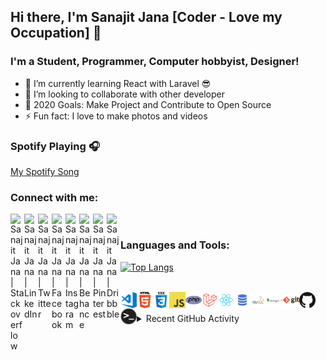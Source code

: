 <!-- This Sanajit-Jana/sanajit-jana Repository is most important and valuable repository because its `README.md` (this file) appears as Github profile. -->

## Hi there, I'm Sanajit Jana [Coder - Love my Occupation] 👋
### I'm a Student, Programmer, Computer hobbyist, Designer!

<!-- - 🔭 I just will be launch my portfolio: [![Sanajit Jana]](http://sananjitjana.in/) -->
- 🌱 I’m currently learning React with Laravel 😎
- 👯 I’m looking to collaborate with other developer
- 🥅 2020 Goals: Make Project and Contribute to Open Source
- ⚡ Fun fact: I love to make photos and videos

### Spotify Playing 🎧

<a href="https://open.spotify.com/album/0wNiULI2D1sSbM60XaLJH1?highlight=spotify:track:7lgvGRC1gN0JGgY9VGXsQT">My Spotify Song</a>

### Connect with me:

<a href="https://stackoverflow.com/users/15557408/sanajit-jana" targer="_blank"><img align="left" alt="Sanajit Jana | Stackoverflow" width="22px" src="https://cdn.jsdelivr.net/npm/simple-icons@v3/icons/stackoverflow.svg" /></a>
<a href="https://www.linkedin.com/in/sanajit-jana-60880b190/" targer="_blank"><img align="left" alt="Sanajit Jana | LinkedIn" width="22px" src="https://cdn.jsdelivr.net/npm/simple-icons@v3/icons/linkedin.svg" /></a>
<a href="https://twitter.com/SanajitJana9" targer="_blank"><img align="left" alt="Sanajit Jana | Twitter" width="22px" src="https://cdn.jsdelivr.net/npm/simple-icons@v3/icons/twitter.svg" /></a>
<a href="https://www.facebook.com/sanajitjanafb" targer="_blank"><img align="left" alt="Sanajit Jana | Facebook" width="22px" src="https://cdn.jsdelivr.net/npm/simple-icons@v3/icons/facebook.svg" /></a>
<a href="https://www.instagram.com/mr.sanajit/" targer="_blank"><img align="left" alt="Sanajit Jana | Instagram" width="22px" src="https://cdn.jsdelivr.net/npm/simple-icons@v3/icons/instagram.svg" /></a>
<a href="https://www.behance.net/sanajitjana1" targer="_blank"><img align="left" alt="Sanajit Jana | Behance" width="22px" src="https://cdn.jsdelivr.net/npm/simple-icons@v3/icons/behance.svg" /></a>
<a href="https://in.pinterest.com/sanajitjana1/_saved/" targer="_blank"><img align="left" alt="Sanajit Jana | Pinterest" width="22px" src="https://cdn.jsdelivr.net/npm/simple-icons@v3/icons/pinterest.svg" /></a>
<a href="https://dribbble.com/Sanajit" targer="_blank"><img align="left" alt="Sanajit Jana | Dribbble" width="22px" src="https://cdn.jsdelivr.net/npm/simple-icons@v3/icons/dribbble.svg" /></a>

<br />

### Languages and Tools:

[![Top Langs](https://github-readme-stats.vercel.app/api/top-langs/?username=sanajit-jana)](https://github.com/sanajit-jana?tab=repositories)

<br/>

<img align="left" alt="Visual Studio Code" width="26px" src="https://raw.githubusercontent.com/github/explore/80688e429a7d4ef2fca1e82350fe8e3517d3494d/topics/visual-studio-code/visual-studio-code.png" />
<img align="left" alt="HTML5" width="26px" src="https://raw.githubusercontent.com/github/explore/80688e429a7d4ef2fca1e82350fe8e3517d3494d/topics/html/html.png" />
<img align="left" alt="CSS3" width="26px" src="https://raw.githubusercontent.com/github/explore/80688e429a7d4ef2fca1e82350fe8e3517d3494d/topics/css/css.png" />
<img align="left" alt="JavaScript" width="26px" src="https://raw.githubusercontent.com/github/explore/80688e429a7d4ef2fca1e82350fe8e3517d3494d/topics/javascript/javascript.png" />
<img align="left" alt="Php" width="26px" src="https://raw.githubusercontent.com/github/explore/80688e429a7d4ef2fca1e82350fe8e3517d3494d/topics/php/php.png" />
<img align="left" alt="Laravel" width="26px" src="https://raw.githubusercontent.com/github/explore/80688e429a7d4ef2fca1e82350fe8e3517d3494d/topics/laravel/laravel.png" />
<img align="left" alt="React" width="26px" src="https://raw.githubusercontent.com/github/explore/80688e429a7d4ef2fca1e82350fe8e3517d3494d/topics/react/react.png" />
<img align="left" alt="SQL" width="26px" src="https://raw.githubusercontent.com/github/explore/80688e429a7d4ef2fca1e82350fe8e3517d3494d/topics/sql/sql.png" />
<img align="left" alt="MySQL" width="26px" src="https://raw.githubusercontent.com/github/explore/80688e429a7d4ef2fca1e82350fe8e3517d3494d/topics/mysql/mysql.png" />
<img align="left" alt="MongoDB" width="26px" src="https://raw.githubusercontent.com/github/explore/80688e429a7d4ef2fca1e82350fe8e3517d3494d/topics/mongodb/mongodb.png" />
<img align="left" alt="Git" width="26px" src="https://raw.githubusercontent.com/github/explore/80688e429a7d4ef2fca1e82350fe8e3517d3494d/topics/git/git.png" />
<img align="left" alt="GitHub" width="26px" src="https://raw.githubusercontent.com/github/explore/78df643247d429f6cc873026c0622819ad797942/topics/github/github.png" />
<img align="left" alt="Terminal" width="26px" src="https://raw.githubusercontent.com/github/explore/80688e429a7d4ef2fca1e82350fe8e3517d3494d/topics/terminal/terminal.png" />

<br />
<br />

<details>
  <summary>Recent GitHub Activity</summary>

<!--START_SECTION:activity-->
1. <a href="https://github.com/Sanajit-Jana/react-digital-clock.git"><img align="left" alt="HTML5" width="26px" src="https://cdn.jsdelivr.net/npm/simple-icons@v3/icons/react.svg"><i class="fab fa-react" style="color:blue;"></i> React Digital Clock with Greetings</a>
2. <a href="https://github.com/Sanajit-Jana/laravel-contact-form.git"><img align="left" alt="HTML5" width="26px" src="https://cdn.jsdelivr.net/npm/simple-icons@v3/icons/laravel.svg" />Laravel Contact Form</a>
<!--END_SECTION:activity-->

</details>

[stackoverflow]: https://stackoverflow.com/users/15557408/sanajit-jana
[instagram]: https://instagram.com/mr.sanajit
[behance]: https://www.behance.net/sanajitjana1
[twitter]: https://cdn.jsdelivr.net/npm/simple-icons@v3/icons/twitter.svg
[linkedin]: https://cdn.jsdelivr.net/npm/simple-icons@v3/icons/linkedin.svg
[Sanajit Jana]:
[Spotify]:https://cdn.jsdelivr.net/npm/simple-icons@v3/icons/spotify.svg

